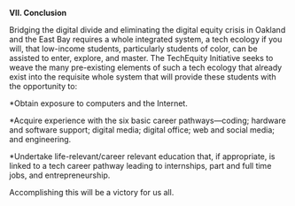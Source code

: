 **VII.  Conclusion**

Bridging the digital divide and eliminating the digital equity crisis in Oakland and the East Bay requires a whole integrated system, a tech ecology if you will, that low-income students, particularly students of color, can be assisted to enter, explore, and master.  The TechEquity Initiative seeks to weave the many pre-existing elements of such a tech ecology that already exist into the requisite whole system that will provide these students with the opportunity to:

*Obtain exposure to computers and the Internet.

*Acquire experience with the six basic career pathways—coding; hardware and software support; digital media; digital office; web and social media; and engineering.

*Undertake life-relevant/career relevant education that, if appropriate, is linked to a tech career pathway leading to internships, part and full time jobs, and entrepreneurship.

Accomplishing this will be a victory for us all.
